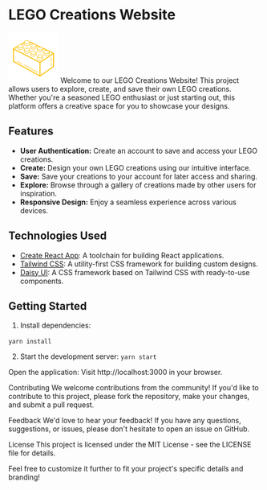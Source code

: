 # LEGO Creations Website
![LEGO Creations Logo](src/helpers/legobrick.png)
Welcome to our LEGO Creations Website! This project allows users to explore, create, and save their own LEGO creations. Whether you're a seasoned LEGO enthusiast or just starting out, this platform offers a creative space for you to showcase your designs.

## Features

- **User Authentication:** Create an account to save and access your LEGO creations.
- **Create:** Design your own LEGO creations using our intuitive interface.
- **Save:** Save your creations to your account for later access and sharing.
- **Explore:** Browse through a gallery of creations made by other users for inspiration.
- **Responsive Design:** Enjoy a seamless experience across various devices.

## Technologies Used

- [Create React App](https://create-react-app.dev/): A toolchain for building React applications.
- [Tailwind CSS](https://tailwindcss.com/): A utility-first CSS framework for building custom designs.
- [Daisy UI](https://daisyui.com/): A CSS framework based on Tailwind CSS with ready-to-use components.

## Getting Started

1. Install dependencies:

``yarn install``

2. Start the development server:
``yarn start``

Open the application:
Visit http://localhost:3000 in your browser.

Contributing
We welcome contributions from the community! If you'd like to contribute to this project, please fork the repository, make your changes, and submit a pull request.

Feedback
We'd love to hear your feedback! If you have any questions, suggestions, or issues, please don't hesitate to open an issue on GitHub.

License
This project is licensed under the MIT License - see the LICENSE file for details.

Feel free to customize it further to fit your project's specific details and branding!




